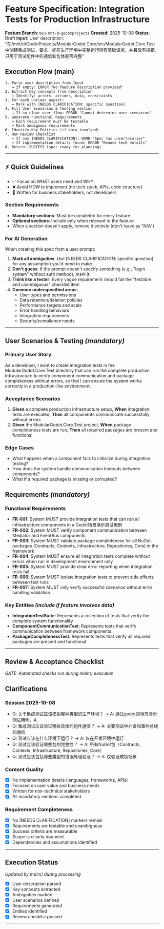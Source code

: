 # Feature Specification: Integration Tests for Production Infrastructure

**Feature Branch**: `003-mnt-d-godotprojects`
**Created**: 2025-10-08
**Status**: Draft
**Input**: User description: "在/mnt/d/GodotProjects/ModularGodot.Core/src/ModularGodot.Core.Test中创建集成测试，要求：能在生产环境中完整运行所有基础设施，并且没有报错，只用于测试组件中的通信和包体是否完整"

## Execution Flow (main)
```
1. Parse user description from Input
   → If empty: ERROR "No feature description provided"
2. Extract key concepts from description
   → Identify: actors, actions, data, constraints
3. For each unclear aspect:
   → Mark with [NEEDS CLARIFICATION: specific question]
4. Fill User Scenarios & Testing section
   → If no clear user flow: ERROR "Cannot determine user scenarios"
5. Generate Functional Requirements
   → Each requirement must be testable
   → Mark ambiguous requirements
6. Identify Key Entities (if data involved)
7. Run Review Checklist
   → If any [NEEDS CLARIFICATION]: WARN "Spec has uncertainties"
   → If implementation details found: ERROR "Remove tech details"
8. Return: SUCCESS (spec ready for planning)
```

---

## ⚡ Quick Guidelines
- ✅ Focus on WHAT users need and WHY
- ❌ Avoid HOW to implement (no tech stack, APIs, code structure)
- 👥 Written for business stakeholders, not developers

### Section Requirements
- **Mandatory sections**: Must be completed for every feature
- **Optional sections**: Include only when relevant to the feature
- When a section doesn't apply, remove it entirely (don't leave as "N/A")

### For AI Generation
When creating this spec from a user prompt:
1. **Mark all ambiguities**: Use [NEEDS CLARIFICATION: specific question] for any assumption you'd need to make
2. **Don't guess**: If the prompt doesn't specify something (e.g., "login system" without auth method), mark it
3. **Think like a tester**: Every vague requirement should fail the "testable and unambiguous" checklist item
4. **Common underspecified areas**:
   - User types and permissions
   - Data retention/deletion policies
   - Performance targets and scale
   - Error handling behaviors
   - Integration requirements
   - Security/compliance needs

---

## User Scenarios & Testing *(mandatory)*

### Primary User Story
As a developer, I want to create integration tests in the ModularGodot.Core.Test directory that can run the complete production infrastructure to verify component communication and package completeness without errors, so that I can ensure the system works correctly in a production-like environment.

### Acceptance Scenarios
1. **Given** a complete production infrastructure setup, **When** integration tests are executed, **Then** all components communicate successfully without errors
2. **Given** the ModularGodot.Core.Test project, **When** package completeness tests are run, **Then** all required packages are present and functional

### Edge Cases
- What happens when a component fails to initialize during integration testing?
- How does the system handle communication timeouts between components?
- What if a required package is missing or corrupted?

## Requirements *(mandatory)*

### Functional Requirements
- **FR-001**: System MUST provide integration tests that can run all infrastructure components in a Godot场景演示测试用例
- **FR-002**: System MUST verify component communication between Mediator and EventBus components
- **FR-003**: System MUST validate package completeness for all NuGet packages (Contracts, Contexts, Infrastructure, Repositories, Core) in the framework
- **FR-004**: System MUST ensure all integration tests complete without errors when run in development environment only
- **FR-005**: System MUST provide clear error reporting when integration tests fail
- **FR-006**: System MUST isolate integration tests to prevent side effects between test runs
- **FR-007**: System MUST only verify successful scenarios without error handling validation

### Key Entities *(include if feature involves data)*
- **IntegrationTestSuite**: Represents a collection of tests that verify the complete system functionality
- **ComponentCommunicationTest**: Represents tests that verify communication between framework components
- **PackageCompletenessTest**: Represents tests that verify all required packages are present and functional

---

## Review & Acceptance Checklist
*GATE: Automated checks run during main() execution*

## Clarifications
### Session 2025-10-08
- Q: 关于集成测试应该模拟哪种类型的生产环境？ → A: 通过godot的场景演示测试用例，A
- Q: 集成测试应该验证哪些具体的组件通信？ → A: 主要测试中介者和事件总线的通信
- Q: 测试应该在什么环境下运行？ → A: 仅在开发环境中运行
- Q: 测试应该验证哪些包的完整性？ → A: 所有NuGet包（Contracts, Contexts, Infrastructure, Repositories, Core）
- Q: 测试应该包括哪些类型的错误处理验证？ → A: 仅验证成功场景

### Content Quality
- [x] No implementation details (languages, frameworks, APIs)
- [x] Focused on user value and business needs
- [x] Written for non-technical stakeholders
- [x] All mandatory sections completed

### Requirement Completeness
- [x] No [NEEDS CLARIFICATION] markers remain
- [x] Requirements are testable and unambiguous
- [x] Success criteria are measurable
- [x] Scope is clearly bounded
- [x] Dependencies and assumptions identified

---

## Execution Status
*Updated by main() during processing*

- [x] User description parsed
- [x] Key concepts extracted
- [x] Ambiguities marked
- [x] User scenarios defined
- [x] Requirements generated
- [x] Entities identified
- [x] Review checklist passed

---
